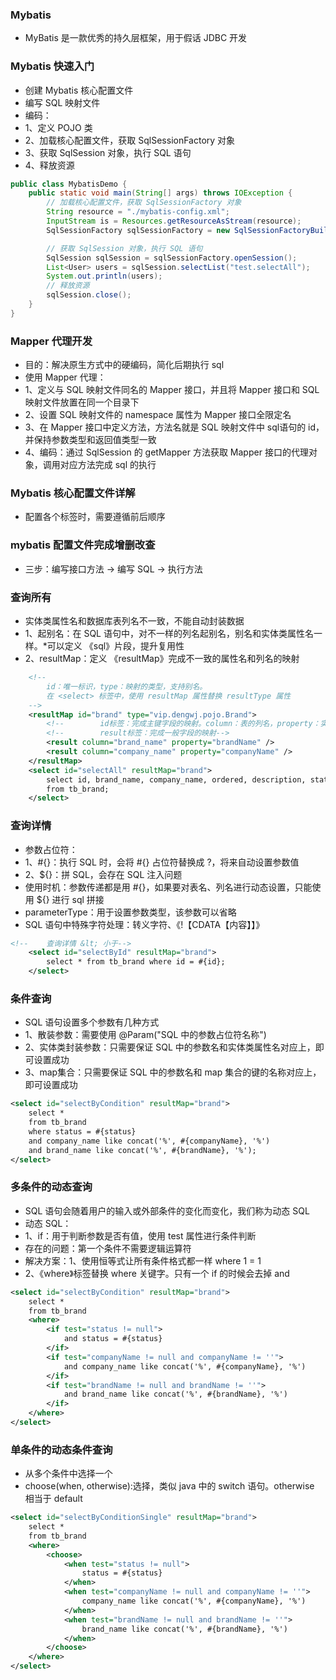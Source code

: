 ### Mybatis
* MyBatis 是一款优秀的持久层框架，用于假话 JDBC 开发

### Mybatis 快速入门
* 创建 Mybatis 核心配置文件
* 编写 SQL 映射文件
* 编码：
* 1、定义 POJO 类
* 2、加载核心配置文件，获取 SqlSessionFactory 对象
* 3、获取 SqlSession 对象，执行 SQL 语句
* 4、释放资源
```java
public class MybatisDemo {
    public static void main(String[] args) throws IOException {
        // 加载核心配置文件，获取 SqlSessionFactory 对象
        String resource = "./mybatis-config.xml";
        InputStream is = Resources.getResourceAsStream(resource);
        SqlSessionFactory sqlSessionFactory = new SqlSessionFactoryBuilder().build(is);

        // 获取 SqlSession 对象，执行 SQL 语句
        SqlSession sqlSession = sqlSessionFactory.openSession();
        List<User> users = sqlSession.selectList("test.selectAll");
        System.out.println(users);
        // 释放资源
        sqlSession.close();
    }
}
```

### Mapper 代理开发
* 目的：解决原生方式中的硬编码，简化后期执行 sql
* 使用 Mapper 代理：
* 1、定义与 SQL 映射文件同名的 Mapper 接口，并且将 Mapper 接口和 SQL 映射文件放置在同一个目录下
* 2、设置 SQL 映射文件的 namespace 属性为 Mapper 接口全限定名
* 3、在 Mapper 接口中定义方法，方法名就是 SQL 映射文件中 sql语句的 id，并保持参数类型和返回值类型一致
* 4、编码：通过 SqlSession 的 getMapper 方法获取 Mapper 接口的代理对象，调用对应方法完成 sql 的执行

### Mybatis 核心配置文件详解
* 配置各个标签时，需要遵循前后顺序

### mybatis 配置文件完成增删改查
* 三步：编写接口方法 -> 编写 SQL -> 执行方法

### 查询所有
* 实体类属性名和数据库表列名不一致，不能自动封装数据
* 1、起别名：在 SQL 语句中，对不一样的列名起别名，别名和实体类属性名一样。*可以定义 《sql》片段，提升复用性
* 2、resultMap：定义 《resultMap》完成不一致的属性名和列名的映射
```xml
    <!--
        id：唯一标识，type：映射的类型，支持别名。
        在 <select> 标签中，使用 resultMap 属性替换 resultType 属性
    -->
    <resultMap id="brand" type="vip.dengwj.pojo.Brand">
        <!--        id标签：完成主键字段的映射。column：表的列名，property：实体类的属性名-->
        <!--        result标签：完成一般字段的映射-->
        <result column="brand_name" property="brandName" />
        <result column="company_name" property="companyName" />
    </resultMap>
    <select id="selectAll" resultMap="brand">
        select id, brand_name, company_name, ordered, description, status
        from tb_brand;
    </select>
```

### 查询详情
* 参数占位符：
* 1、#{}：执行 SQL 时，会将 #{} 占位符替换成 ?，将来自动设置参数值
* 2、${}：拼 SQL，会存在 SQL 注入问题
* 使用时机：参数传递都是用 #{}，如果要对表名、列名进行动态设置，只能使用 ${} 进行 sql 拼接
* parameterType：用于设置参数类型，该参数可以省略
* SQL 语句中特殊字符处理：转义字符、《!【CDATA【内容】】》
```xml
<!--    查询详情 &lt; 小于-->
    <select id="selectById" resultMap="brand">
        select * from tb_brand where id = #{id};
    </select>
```

### 条件查询
* SQL 语句设置多个参数有几种方式
* 1、散装参数：需要使用 @Param("SQL 中的参数占位符名称")
* 2、实体类封装参数：只需要保证 SQL 中的参数名和实体类属性名对应上，即可设置成功
* 3、map集合：只需要保证 SQL 中的参数名和 map 集合的键的名称对应上，即可设置成功
```xml
<select id="selectByCondition" resultMap="brand">
    select *
    from tb_brand
    where status = #{status}
    and company_name like concat('%', #{companyName}, '%')
    and brand_name like concat('%', #{brandName}, '%');
</select>
```

### 多条件的动态查询
* SQL 语句会随着用户的输入或外部条件的变化而变化，我们称为动态 SQL
* 动态 SQL：
* 1、if：用于判断参数是否有值，使用 test 属性进行条件判断
* 存在的问题：第一个条件不需要逻辑运算符
* 解决方案：1、使用恒等式让所有条件格式都一样 where 1 = 1
* 2、《where》标签替换 where 关键字。只有一个 if 的时候会去掉 and
```xml
<select id="selectByCondition" resultMap="brand">
    select *
    from tb_brand
    <where>
        <if test="status != null">
            and status = #{status}
        </if>
        <if test="companyName != null and companyName != ''">
            and company_name like concat('%', #{companyName}, '%')
        </if>
        <if test="brandName != null and brandName != ''">
            and brand_name like concat('%', #{brandName}, '%')
        </if>
    </where>
</select>
```

### 单条件的动态条件查询
* 从多个条件中选择一个
* choose(when, otherwise):选择，类似 java 中的 switch 语句。otherwise 相当于 default
```xml
<select id="selectByConditionSingle" resultMap="brand">
    select *
    from tb_brand
    <where>
        <choose>
            <when test="status != null">
                status = #{status}
            </when>
            <when test="companyName != null and companyName != ''">
                company_name like concat('%', #{companyName}, '%')
            </when>
            <when test="brandName != null and brandName != ''">
                brand_name like concat('%', #{brandName}, '%')
            </when>
        </choose>
    </where>
</select>
```